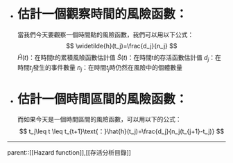 - # 估計一個觀察時間的風險函數：
	當我們今天要觀察一個時間點的風險函數，我們可以用以下公式：
$$
\widetilde{h}(t_j)=\frac{d_j}{n_j}
$$
$\hat{H}(t)$：在時間t的累積風險函數估計值
$\hat{S}(t)$：在時間t的存活函數估計值
$d_j$：在時間$t_j$發生的事件數量
$n_j$：在時間$t_j$時仍然在風險中的個體數量

- # 估計一個時間區間的風險函數：
	而如果今天是一個時間區間的風險函數，可以用以下的公式：
$$
t_j\leq t \leq t_{t+1}\text{：}\hat{h}(t_j)=\frac{d_j}{n_j(t_{j+1}-t_j)}
$$
- - -
parent::[[Hazard function]],[[存活分析目錄]]
